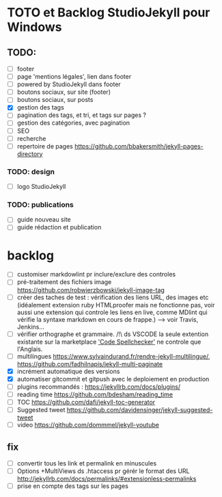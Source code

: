 # TOTO et Backlog StudioJekyll pour Windows

## TODO:

- [ ] footer
- [ ] page 'mentions légales', lien dans footer
- [ ] powered by StudioJekyll dans footer
- [ ] boutons sociaux, sur site (footer)
- [ ] boutons sociaux, sur posts
- [x] gestion des tags
- [ ] pagination des tags, et tri, et tags sur pages ?
- [ ] gestion des catégories, avec pagination
- [ ] SEO
- [ ] recherche
- [ ] repertoire de pages https://github.com/bbakersmith/jekyll-pages-directory

### TODO: design

- [ ] logo StudioJekyll

### TODO: publications

- [ ] guide nouveau site
- [ ] guide rédaction et publication

# backlog

- [ ] customiser markdowlint pr inclure/exclure des controles
- [ ] pré-traitement des fichiers image https://github.com/robwierzbowski/jekyll-image-tag
- [ ] créer des taches de test : vérification des liens URL, des images etc (idéalement extension ruby HTMLproofer mais ne fonctionne pas, voir aussi une extension qui controle les liens en live, comme MDlint qui vérifie la syntaxe markdown en cours de frappe.) --> voir Travis, Jenkins...
- [ ] vérifier orthographe et grammaire. /!\ ds VSCODE la seule extention existante sur la marketplace ['Code Spellchecker'](https://marketplace.visualstudio.com/items?itemName=streetsidesoftware.code-spell-checker) ne controle que l'Anglais.
- [ ] multilingues https://www.sylvaindurand.fr/rendre-jekyll-multilingue/, https://github.com/fadhilnapis/jekyll-multi-paginate
- [x] incrément automatique des versions
- [x] automatiser gitcommit et gitpush avec le deploiement en production
- [ ] plugins recommandés : https://jekyllrb.com/docs/plugins/
- [ ] reading time https://github.com/bdesham/reading_time
- [ ] TOC https://github.com/dafi/jekyll-toc-generator
- [ ] Suggested tweet https://github.com/davidensinger/jekyll-suggested-tweet
- [ ] video https://github.com/dommmel/jekyll-youtube

## fix

- [ ] convertir tous les link et permalink en minuscules
- [ ] Options +MultiViews ds .htaccess pr gérér le format des URL http://jekyllrb.com/docs/permalinks/#extensionless-permalinks
- [ ] prise en compte des tags sur les pages